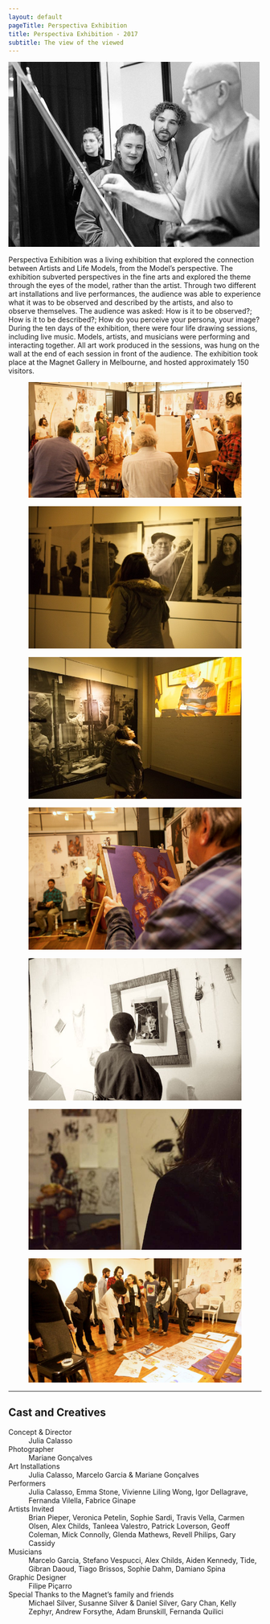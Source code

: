 ```yaml
---
layout: default
pageTitle: Perspectiva Exhibition
title: Perspectiva Exhibition - 2017
subtitle: The view of the viewed
---
```

<img class="img-fluid float-right ml-3 mb-3" src="images/perspectiva_exhibition_side.jpg" />

<span class="display-4">P</span>erspectiva Exhibition was a living exhibition that explored the
connection between Artists and Life Models, from the Model’s
perspective.
The exhibition subverted perspectives in the fine arts and
explored the theme through the eyes of the model, rather than
the artist. Through two different art installations and live
performances, the audience was able to experience what it was
to be observed and described by the artists, and also to
observe themselves.
The audience was asked: How is it to be observed?; How is it
to be described?; How do you perceive your persona, your
image?
During the ten days of the exhibition, there were four life
drawing sessions, including live music. Models, artists, and
musicians were performing and interacting together. All art
work produced in the sessions, was hung on the wall at the end
of each session in front of the audience.
The exhibition took place at the Magnet Gallery in Melbourne,
and hosted approximately 150 visitors.

<div class="row">
  <figure class=" col-lg-12 col-md-12">
    <img class="img-fluid" src="images/perspectiva_exhibition_3.jpg">  
  </figure>
  <figure class=" col-lg-6 col-md-6">
      <img class="img-fluid" src="images/perspectiva_exhibition_6.jpg">
  </figure>
  <figure class=" col-lg-6 col-md-6">
      <img class="img-fluid" src="images/perspectiva_exhibition_8.jpg">
  </figure>
  <figure class=" col-lg-4 col-md-4">
      <img class="img-fluid w-100" src="images/perspectiva_exhibition_4.jpg">
  </figure>
  <figure class=" col-lg-4 col-md-4">
      <img class="img-fluid w-100" src="images/perspectiva_exhibition_7.jpg">
  </figure>
  <figure class=" col-lg-4 col-md-4">
      <img class="img-fluid w-100" src="images/perspectiva_exhibition_5.jpg">
  </figure>
  <figure class=" col-lg-12 col-md-12">
    <img class="img-fluid w-100" src="images/perspectiva_exhibition_9.jpg">  
  </figure>
</div>

<hr>    
 <h2 class="content-subhead">Cast and Creatives</h2>     

<dl class="row">
  <dt class="col-6">Concept &amp; Director</dt>
  <dd class="col-6">Julia Calasso</dd>

  <dt class="col-6">Photographer</dt>
  <dd class="col-6">Mariane Gonçalves</dd>

  <dt class="col-6">Art Installations</dt>
  <dd class="col-6">Julia Calasso, Marcelo Garcia &amp; Mariane
Gonçalves</dd>

  <dt class="col-6">Performers</dt>
  <dd class="col-6">Julia Calasso, Emma Stone, Vivienne Liling
Wong, Igor Dellagrave, Fernanda Vilella, Fabrice Ginape</dd>

  <dt class="col-6">Artists Invited</dt>
  <dd class="col-6">Brian Pieper, Veronica Petelin, Sophie Sardi, Travis 
Vella, Carmen Olsen, Alex Childs, Tanleea Valestro, Patrick
Loverson, Geoff Coleman, Mick Connolly, Glenda Mathews,
Revell Philips, Gary Cassidy</dd>

  <dt class="col-6">Musicians</dt>
  <dd class="col-6">Marcelo Garcia, Stefano Vespucci, Alex Childs,
Aiden Kennedy, Tide, Gibran Daoud, Tiago Brissos, Sophie Dahm, Damiano Spina</dd>

  <dt class="col-6">Graphic Designer</dt>
  <dd class="col-6">Filipe Piçarro</dd>

  <dt class="col-6">Special Thanks to the Magnet’s family and friends</dt>
  <dd class="col-6">Michael
Silver, Susanne Silver &amp; Daniel Silver, Gary Chan, Kelly
Zephyr, Andrew Forsythe, Adam Brunskill, Fernanda Quilici</dd>
</dl>